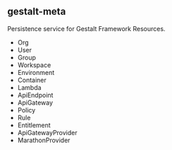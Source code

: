 gestalt-meta
---------------

Persistence service for Gestalt Framework Resources. 


  - Org
  - User
  - Group
  - Workspace
  - Environment
  - Container
  - Lambda
  - ApiEndpoint
  - ApiGateway
  - Policy
  - Rule
  - Entitlement
  - ApiGatewayProvider
  - MarathonProvider